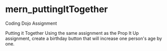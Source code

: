 # mern_puttingItTogether
Coding Dojo Assignment

Putting it Together
Using the same assignment as the Prop It Up assignment, create a birthday button that will increase one person's age by one.

